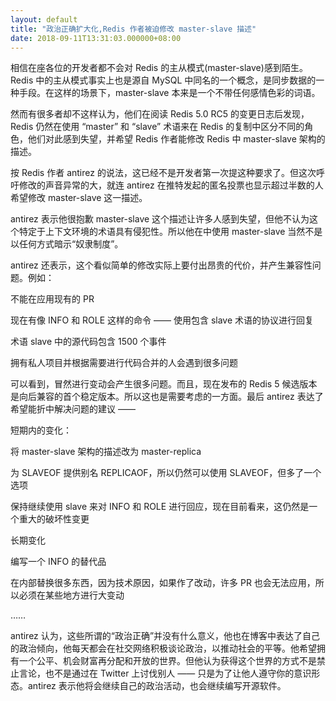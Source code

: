 ```yaml
---
layout: default
title: "政治正确扩大化,Redis 作者被迫修改 master-slave 描述"
date: 2018-09-11T13:31:03.000000+08:00
---
```


相信在座各位的开发者都不会对 Redis 的主从模式(master-slave)感到陌生。Redis 中的主从模式事实上也是源自 MySQL 中同名的一个概念，是同步数据的一种手段。在这样的场景下，master-slave 本来是一个不带任何感情色彩的词语。

然而有很多者却不这样认为，他们在阅读 Redis 5.0 RC5 的变更日志后发现，Redis 仍然在使用 “master” 和 “slave” 术语来在 Redis 的复制中区分不同的角色，他们对此感到失望，并希望 Redis 作者能修改 Redis 中 master-slave 架构的描述。

按 Redis 作者 antirez 的说法，这已经不是开发者第一次提这种要求了。但这次呼吁修改的声音异常的大，就连 antirez 在推特发起的匿名投票也显示超过半数的人希望修改 master-slave 这一描述。

antirez 表示他很抱歉 master-slave 这个描述让许多人感到失望，但他不认为这个特定于上下文环境的术语具有侵犯性。所以他在中使用 master-slave 当然不是以任何方式暗示“奴隶制度”。

antirez 还表示，这个看似简单的修改实际上要付出昂贵的代价，并产生兼容性问题。例如：

不能在应用现有的 PR

现在有像 INFO 和 ROLE 这样的命令 —— 使用包含 slave 术语的协议进行回复

术语 slave 中的源代码包含 1500 个事件

拥有私人项目并根据需要进行代码合并的人会遇到很多问题

可以看到，冒然进行变动会产生很多问题。而且，现在发布的 Redis 5 候选版本是向后兼容的首个稳定版本。所以这也是需要考虑的一方面。最后 antirez 表达了希望能折中解决问题的建议 ——

短期内的变化：

将 master-slave 架构的描述改为 master-replica

为 SLAVEOF 提供别名 REPLICAOF，所以仍然可以使用 SLAVEOF，但多了一个选项

保持继续使用 slave 来对 INFO 和 ROLE 进行回应，现在目前看来，这仍然是一个重大的破坏性变更

长期变化

编写一个 INFO 的替代品

在内部替换很多东西，因为技术原因，如果作了改动，许多 PR 也会无法应用，所以必须在某些地方进行大变动

……

antirez 认为，这些所谓的“政治正确”并没有什么意义，他也在博客中表达了自己的政治倾向，他每天都会在社交网络积极谈论政治，以推动社会的平等。他希望拥有一个公平、机会财富再分配和开放的世界。但他认为获得这个世界的方式不是禁止言论，也不是通过在 Twitter 上讨伐别人 —— 只是为了让他人遵守你的意识形态。antirez 表示他将会继续自己的政治活动，也会继续编写开源软件。

